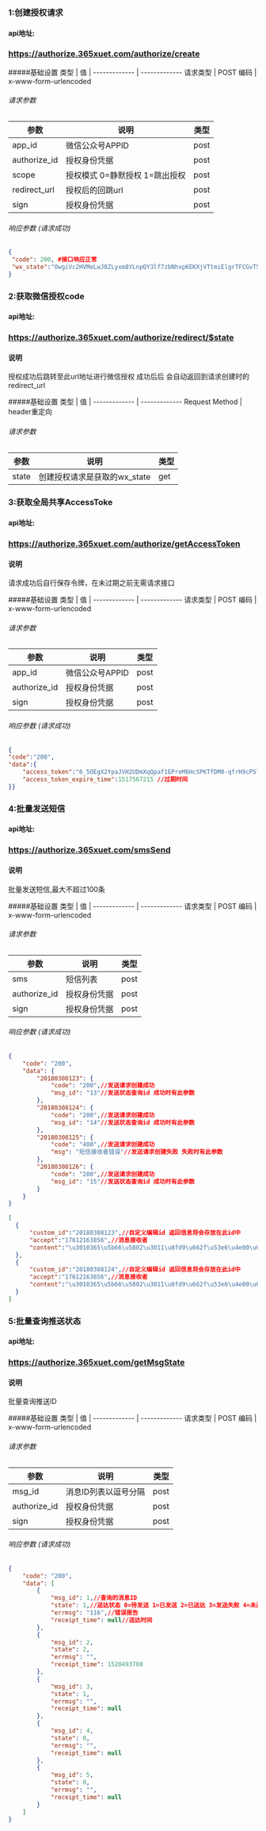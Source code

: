 ### 1:创建授权请求

#### api地址:

### **https://authorize.365xuet.com/authorize/create**
#####基础设置
类型  | 值 |
------------- | -------------
请求类型 | POST
编码  | x-www-form-urlencoded

###### 请求参数
参数  | 说明 |类型| 
------------- | ------------- | ------------- 
app_id  | 微信公众号APPID  |post
authorize_id  | 授权身份凭据 |post
scope | 授权模式 0=静默授权 1=跳出授权  |post
redirect_url  | 授权后的回跳url |post
sign  | 授权身份凭据 |post


###### 响应参数 (请求成功)
```json
{
 "code": 200, #接口响应正常
 "wx_state":"OwgiVc2HVMeLwJ0ZLyxm8YLnpQY3lf7zbNhxpKEKXjVTtmiElgrTFCGvT5YFKvEmImjywoIT84c1RV6CCXVH02Ckx0pIWtu5fe3c"
}
```

### 2:获取微信授权code

#### api地址:

### **https://authorize.365xuet.com/authorize/redirect/$state**

#### 说明
授权成功后跳转至此url地址进行微信授权 成功后后 会自动返回到请求创建时的redirect_url

#####基础设置
类型  | 值 |
------------- | -------------
Request Method  | header重定向


###### 请求参数
参数  | 说明 |	类型| 
------------- | ------------- |------------- 
state  | 创建授权请求是获取的wx_state | get


### 3:获取全局共享AccessToke

#### api地址:

### **https://authorize.365xuet.com/authorize/getAccessToken**

#### 说明
请求成功后自行保存令牌，在未过期之前无需请求接口

#####基础设置
类型  | 值 |
------------- | -------------
请求类型 | POST
编码  | x-www-form-urlencoded

###### 请求参数
参数  | 说明 |类型| 
------------- | ------------- | ------------- 
app_id  | 微信公众号APPID  |post
authorize_id  | 授权身份凭据 |post
sign  | 授权身份凭据 |post

###### 响应参数 (请求成功)
```json
{
"code":"200",
"data":{
	"access_token":"6_5OEgX2YpaJVH2UDmXqQpaf1EPreM6HcSPKTfDM0-qfrH9cP5lmF7-6vLv9FVWGo6jv5VZ33MlYgWyd7EmnmWo5Tvab91y8K9imR9xo3kq-uyBXh20l_Og2cs5M3HySQcj3Yz4lwqJG26X4AAMNZcAAAABN",
	"access_token_expire_time":1517567215 //过期时间
}}
```


### 4:批量发送短信

#### api地址:

### **https://authorize.365xuet.com/smsSend**

#### 说明
批量发送短信,最大不超过100条

#####基础设置
类型  | 值 |
------------- | -------------
请求类型 | POST
编码  | x-www-form-urlencoded

###### 请求参数
参数  | 说明 |类型|
------------- | ------------- | -------------
sms  | 短信列表  |post
authorize_id  | 授权身份凭据 |post
sign  | 授权身份凭据 |post

###### 响应参数 (请求成功)
```json
{
    "code": "200",
    "data": {
        "20180308123": {
            "code": "200",//发送请求创建成功
            "msg_id": "13"//发送状态查询id 成功时有此参数
        },
        "20180308124": {
            "code": "200",//发送请求创建成功
            "msg_id": "14"//发送状态查询id 成功时有此参数
        },
        "20180308125": {
            "code": "400",//发送请求创建成功
            "msg": "短信接收者错误"//发送请求创建失败 失败时有此参数
        },
        "20180308126": {
            "code": "200",//发送请求创建成功
            "msg_id": "15"//发送状态查询id 成功时有此参数
        }
    }
}
```

```json
[
  {
      "custom_id":"20180308123",//自定义编辑id 返回信息将会存放在此id中
      "accept":"17612163856",//消息接收者
      "content":"\u3010365\u5b66\u5802\u3011\u8fd9\u662f\u53e6\u4e00\u6761\u6d4b\u8bd5\u77ed\u4fe1"
  },
  {
      "custom_id":"20180308124",//自定义编辑id 返回信息将会存放在此id中
      "accept":"17612163856",//消息接收者
      "content":"\u3010365\u5b66\u5802\u3011\u8fd9\u662f\u53e6\u4e00\u6761\u6d4b\u8bd5\u77ed\u4fe1"
  }
]
```


### 5:批量查询推送状态

#### api地址:

### **https://authorize.365xuet.com/getMsgState**

#### 说明
批量查询推送ID

#####基础设置
类型  | 值 |
------------- | -------------
请求类型 | POST
编码  | x-www-form-urlencoded

###### 请求参数
参数  | 说明 |类型|
------------- | ------------- | -------------
msg_id  | 消息ID列表以逗号分隔  |post
authorize_id  | 授权身份凭据 |post
sign  | 授权身份凭据 |post

###### 响应参数 (请求成功)
```json
{
    "code": "200",
    "data": [
        {
            "msg_id": 1,//查询的消息ID
            "state": 1,//送达状态 0=待发送 1=已发送 2=已送达 3=发送失败 4=未送达
            "errmsg": "116",//错误报告
            "receipt_time": null//送达时间
        },
        {
            "msg_id": 2,
            "state": 2,
            "errmsg": "",
            "receipt_time": 1520493708
        },
        {
            "msg_id": 3,
            "state": 1,
            "errmsg": "",
            "receipt_time": null
        },
        {
            "msg_id": 4,
            "state": 0,
            "errmsg": "",
            "receipt_time": null
        },
        {
            "msg_id": 5,
            "state": 0,
            "errmsg": "",
            "receipt_time": null
        }
    ]
}
```



